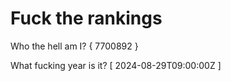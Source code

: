 # Fuck the rankings

Who the hell am I?
{ 7700892 }

What fucking year is it?
[ 2024-08-29T09:00:00Z ]

